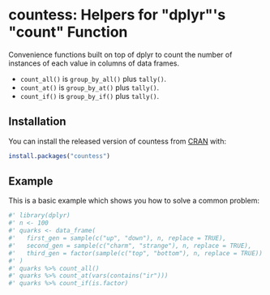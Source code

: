 
<!-- README.md is generated from README.Rmd. Please edit that file -->
countess: Helpers for "dplyr"'s "count" Function
================================================

Convenience functions built on top of dplyr to count the number of instances of each value in columns of data frames.

-   `count_all()` is `group_by_all()` plus `tally()`.
-   `count_at()` is `group_by_at()` plus `tally()`.
-   `count_if()` is `group_by_if()` plus `tally()`.

Installation
------------

You can install the released version of countess from [CRAN](https://CRAN.R-project.org) with:

``` r
install.packages("countess")
```

Example
-------

This is a basic example which shows you how to solve a common problem:

``` r
#' library(dplyr)
#' n <- 100
#' quarks <- data_frame(
#'   first_gen = sample(c("up", "down"), n, replace = TRUE),
#'   second_gen = sample(c("charm", "strange"), n, replace = TRUE),
#'   third_gen = factor(sample(c("top", "bottom"), n, replace = TRUE))
#' )
#' quarks %>% count_all()
#' quarks %>% count_at(vars(contains("ir")))
#' quarks %>% count_if(is.factor)
```
